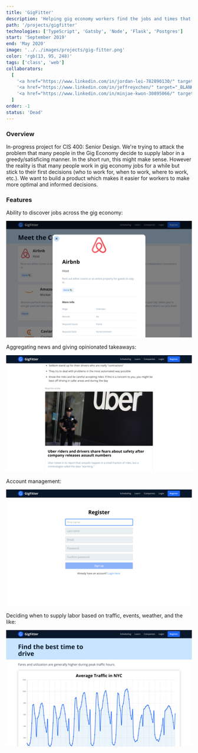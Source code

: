 ```yaml
---
title: 'GigFitter'
description: 'Helping gig economy workers find the jobs and times that work best for them.'
path: '/projects/gigfitter'
technologies: ['TypeScript', 'Gatsby', 'Node', 'Flask', 'Postgres']
start: 'September 2019'
end: 'May 2020'
image: '../../images/projects/gig-fitter.png'
color: 'rgb(13, 95, 248)'
tags: ['class', 'web']
collaborators:
  [
    '<a href="https://www.linkedin.com/in/jordan-lei-782890130/" target="_BLANK">Jordan Lei</a>',
    '<a href="https://www.linkedin.com/in/jeffreyxchen/" target="_BLANK">Jeffrey Chen</a>',
    '<a href="https://www.linkedin.com/in/minjae-kwon-30895066/" target="_BLANK">Minjae Kwon</a>',
  ]
order: -1
status: 'Dead'
---
```


### Overview

In-progress project for CIS 400: Senior Design. We're trying to attack the problem that many people in the Gig Economy decide to supply labor in a greedy/satisficing manner. In the short run, this might make sense. However the reality is that many people work in gig economy jobs for a while but stick to their first decisions (who to work for, when to work, where to work, etc.). We want to build a product which makes it easier for workers to make more optimal and informed decisions.

### Features

Ability to discover jobs across the gig economy:

![gig](../../images/projects/gig-fitter-gig.png)

Aggregating news and giving opinionated takeaways:

![learn](../../images/projects/gig-fitter-learn.png)

Account management:

![register](../../images/projects/gig-fitter-register.png)

Deciding when to supply labor based on traffic, events, weather, and the like:

![traffic](../../images/projects/gig-fitter-traffic.png)
